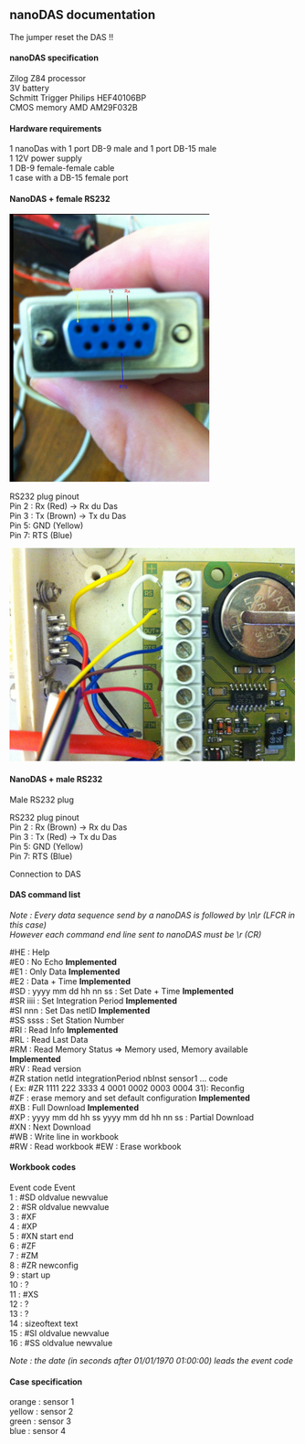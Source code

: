 ## nanoDAS documentation

The jumper reset the DAS !!


#### nanoDAS specification

Zilog Z84 processor  
3V battery  
Schmitt Trigger Philips HEF40106BP  
CMOS memory AMD AM29F032B  

#### Hardware requirements
1 nanoDas with 1 port DB-9 male and 1 port DB-15 male  
1 12V power supply  
1 DB-9 female-female cable  
1 case with a DB-15 female port   

#### NanoDAS + female RS232 

![Female RS232 plug](https://github.com/UMONS-GFA/bdas/blob/master/doc/female-rs232-plug.JPG)

RS232 plug pinout  
Pin 2 : Rx (Red)   ->  Rx du Das  
Pin 3 : Tx (Brown) ->  Tx du Das  
Pin 5: GND (Yellow)  
Pin 7: RTS (Blue)  

![Connection to DAS](https://github.com/UMONS-GFA/bdas/blob/master/doc/nanoDAS-rs232-connection.JPG)

#### NanoDAS + male RS232 

Male RS232 plug

RS232 plug pinout  
Pin 2 : Rx (Brown)   ->  Rx du Das  
Pin 3 : Tx (Red) ->  Tx du Das  
Pin 5: GND (Yellow)  
Pin 7: RTS (Blue)  

Connection to DAS


#### DAS command list

*Note : Every data sequence send by a nanoDAS is followed by \n\r (LFCR in this case)  
However each command end line sent to nanoDAS must  be  \r (CR)*  

  #HE : Help  
  #E0 : No Echo  **Implemented**     
  #E1 : Only Data **Implemented**    
  #E2 : Data + Time  **Implemented**  
  #SD : yyyy mm dd hh nn ss : Set Date + Time **Implemented**    
  #SR iiii : Set Integration Period  **Implemented**    
  #SI nnn : Set Das netID **Implemented**    
  #SS ssss : Set Station Number  
  #RI : Read Info **Implemented**  
  #RL : Read Last Data   
  #RM : Read Memory Status => Memory used, Memory available **Implemented**  
  #RV : Read version   
  #ZR station netId integrationPeriod nbInst sensor1 ... code  
  ( Ex: #ZR 1111 222 3333 4 0001 0002 0003 0004 31): Reconfig  
  #ZF : erase memory and set default configuration **Implemented**   
  #XB : Full Download **Implemented**    
  #XP : yyyy mm dd hh ss yyyy mm dd hh nn ss : Partial Download  
  #XN : Next Download  
  #WB : Write line in workbook  
  #RW : Read workbook
  #EW : Erase workbook


#### Workbook codes  

   Event code   Event  
   1          : #SD oldvalue newvalue  
   2          : #SR oldvalue newvalue  
   3          : #XF  
   4          : #XP  
   5          : #XN start end  
   6          : #ZF  
   7          : #ZM  
   8          : #ZR newconfig  
   9          : start up  
  10          : ?  
  11          : #XS  
  12          : ?  
  13          : ?  
  14          : sizeoftext text  
  15          : #SI oldvalue newvalue  
  16          : #SS oldvalue newvalue  
  
*Note : the date (in seconds after 01/01/1970 01:00:00) leads the event code*

#### Case specification

orange : sensor 1  
yellow : sensor 2  
green : sensor 3   
blue : sensor 4  

